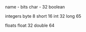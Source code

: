 

name - bits
char - 32
boolean 

integers
byte 8
short 16
int 32
long 65

floats
float 32
double 64

